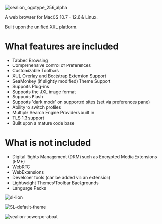 
![sealion_logotype_256_alpha](https://github.com/wicknix/SeaLion/assets/39230578/91143f53-c942-40ed-b5f8-7cb752ab9187)

A web browser for MacOS 10.7 - 12.6 & Linux.

Built upon the [unified XUL platform](https://repo.palemoon.org/MoonchildProductions/UXP).

What features are included
=========================================================================

* Tabbed Browsing
* Comprehensive control of Preferences
* Customizable Toolbars
* XUL Overlay and Bootstrap Extension Support
* SeaMonkey (if slightly modified) Theme Support
* Supports Plug-ins
* Supports the JXL image format
* Supports Flash
* Supports 'dark mode' on supported sites (set via preferences pane)
* Ability to switch profiles
* Multiple Search Engine Providers built in
* TLS 1.3 support
* Built upon a mature code base

What is not included
=========================================================================

* Digital Rights Management (DRM) such as Encrypted Media Extensions (EME)
* WebRTC
* WebExtensions
* Developer tools (can be added via an extension)
* Lightweight Themes/Toolbar Backgrounds
* Language Packs

![sl-lion](https://github.com/wicknix/SeaLion/assets/39230578/8998bc06-3e16-40ae-8125-7a027c007f82)

![SL-default-theme](https://github.com/wicknix/SeaLion/assets/39230578/5aa88392-c5e5-4646-a18d-e57a6bbee974)

![sealion-powerpc-about](https://github.com/wicknix/SeaLion/assets/39230578/84c5a83c-c174-4340-9e46-b99c32410d31)


